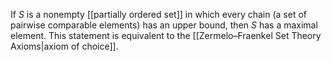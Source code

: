 If $S$ is a nonempty [[partially ordered set]] in which every chain (a set of pairwise comparable elements) has an upper bound, then $S$ has a maximal element. This statement is equivalent to the [[Zermelo–Fraenkel Set Theory Axioms|axiom of choice]].